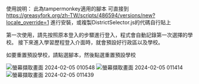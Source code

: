 使用說明：
此為tampermonkey適用的腳本
可直接到 https://greasyfork.org/zh-TW/scripts/486594/versions/new?locale_override=1 進行安裝，或複製DistrictSelector.js的代碼自行貼上

第一次使用，請先按照原本登入的步驟進行登入，程式會自動記錄第一次選擇的學校。
接下來進入學習歷程登入介面時，就會預設好行政區以及學校。

如要重置預設學校，請點選腳本，然後點選重置預設學校

![螢幕擷取畫面 2024-02-05 010548](https://github.com/Benjoe1017/-/assets/108409184/f9f1bb3d-1649-4933-bf2a-e49f6afc88f3)
![螢幕擷取畫面 2024-02-05 011414](https://github.com/Benjoe1017/-/assets/108409184/aeab103e-ef9c-4fbb-9e55-2f6b7d23d469)
![螢幕擷取畫面 2024-02-05 011439](https://github.com/Benjoe1017/-/assets/108409184/b89b7d84-daed-4d44-916a-bdba71b4c580)
